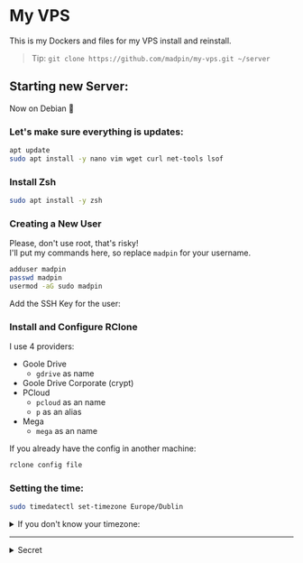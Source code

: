 # My VPS

This is my Dockers and files for my VPS install and reinstall.

> Tip: `git clone https://github.com/madpin/my-vps.git ~/server`

## Starting new Server:
Now on Debian 🥳

### Let's make sure everything is updates:

```bash
apt update
sudo apt install -y nano vim wget curl net-tools lsof
```

### Install Zsh

```bash
sudo apt install -y zsh
```

### Creating a New User
Please, don't use root, that's risky!  
I'll put my commands here, so replace `madpin` for your username.  

```bash
adduser madpin
passwd madpin
usermod -aG sudo madpin
```

Add the SSH Key for the user:


### Install and Configure RClone

I use 4 providers:  

- Goole Drive
  - `gdrive` as name
- Goole Drive Corporate (crypt)
- PCloud
  - `pcloud` as an name
  - `p` as an alias
- Mega
  - `mega` as an name

If you already have the config in another machine:  
```bash
rclone config file
```

### Setting the time:

```bash
sudo timedatectl set-timezone Europe/Dublin
```

<details><summary>If you don't know your timezone:</summary>

```bash
timedatectl list-timezones
```
This will give you a list of all available timezones  
But that's too many, so you can combine with grep and search it:
```bash
timedatectl list-timezones | grep -i paulo
```
For example, for Sao Paulo (my hometown)
</details>

<hr>
<details><summary>Secret</summary>
I'm funny.  

![LOL Minion](static/images/lol-minion.gif)
</details>
